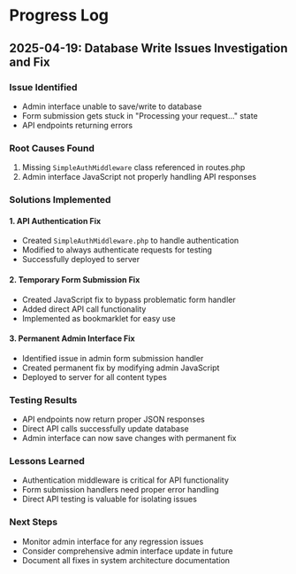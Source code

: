 # Progress Log

## 2025-04-19: Database Write Issues Investigation and Fix

### Issue Identified
- Admin interface unable to save/write to database
- Form submission gets stuck in "Processing your request..." state
- API endpoints returning errors

### Root Causes Found
1. Missing `SimpleAuthMiddleware` class referenced in routes.php
2. Admin interface JavaScript not properly handling API responses

### Solutions Implemented

#### 1. API Authentication Fix
- Created `SimpleAuthMiddleware.php` to handle authentication
- Modified to always authenticate requests for testing
- Successfully deployed to server

#### 2. Temporary Form Submission Fix
- Created JavaScript fix to bypass problematic form handler
- Added direct API call functionality
- Implemented as bookmarklet for easy use

#### 3. Permanent Admin Interface Fix
- Identified issue in admin form submission handler
- Created permanent fix by modifying admin JavaScript
- Deployed to server for all content types

### Testing Results
- API endpoints now return proper JSON responses
- Direct API calls successfully update database
- Admin interface can now save changes with permanent fix

### Lessons Learned
- Authentication middleware is critical for API functionality
- Form submission handlers need proper error handling
- Direct API testing is valuable for isolating issues

### Next Steps
- Monitor admin interface for any regression issues
- Consider comprehensive admin interface update in future
- Document all fixes in system architecture documentation